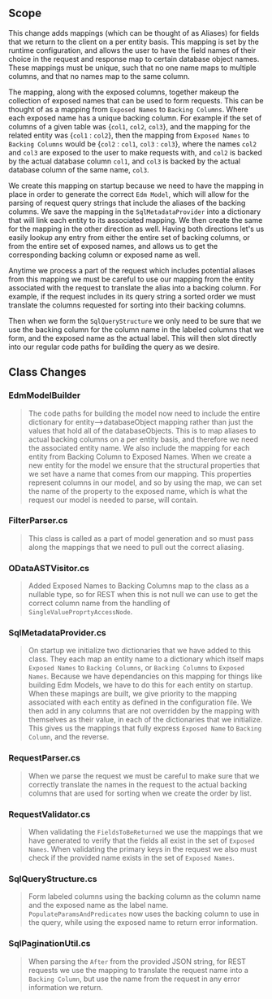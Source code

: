## Scope

This change adds mappings (which can be thought of as Aliases) for fields that we return to the client on a per entity basis. This mapping is set by the runtime configuration, and allows the user to have the field names of their choice in the request and response map to certain database object names. These mappings must be unique, such that no one name maps to multiple columns, and that no names map to the same column.

The mapping, along with the exposed columns, together makeup the collection of exposed names that can be used to form requests. This can be thought of as a mapping from `Exposed Names` to `Backing Columns`. Where each exposed name has a unique backing column. For example if the set of columns of a given table was {`col1`, `col2`, `col3`}, and the mapping for the related entity was {`col1` : `col2`}, then the mapping from `Exposed Names` to `Backing Columns` would be {`col2` : `col1`, `col3` : `col3`}, where the names `col2` and `col3` are exposed to the user to make requests with, and `col2` is backed by the actual database column `col1`, and `col3` is backed by the actual database column of the same name, `col3`.

We create this mapping on startup because we need to have the mapping in place in order to generate the correct `Edm Model`, which will allow for the parsing of request query strings that include the aliases of the backing columns. We save the mapping in the `SqlMetadataProvider` into a dictionary that will link each entity to its associated mapping. We then create the same for the mapping in the other direction as well. Having both directions let's us easily lookup any entry from either the entire set of backing columns, or from the entire set of exposed names, and allows us to get the corresponding backing column or exposed name as well.

Anytime we process a part of the request which includes potential aliases from this mapping we must be careful to use our mapping from the entity associated with the request to translate the alias into a backing column. For example, if the request includes in its query string a sorted order we must translate the columns requested for sorting into their backing columns.

Then when we form the `SqlQueryStructure` we only need to be sure that we use the backing column for the column name in the labeled columns that we form, and the exposed name as the actual label. This will then slot directly into our regular code paths for building the query as we desire.

## Class Changes

### EdmModelBuilder
>The code paths for building the model now need to include the entire dictionary for entity-->databaseObject mapping rather than just the values that hold all of the databaseObjects. This is to map aliases to actual backing columns on a per entity basis, and therefore we need the associated entity name. We also include the mapping for each entity from Backing Column to Exposed Names. When we create a new entity for the model we ensure that the structural properties that we set have a name that comes from our mapping. This properties represent columns in our model, and so by using the map, we can set the name of the property to the exposed name, which is what the request our model is needed to parse, will contain.

### FilterParser.cs
>This class is called as a part of model generation and so must pass along the mappings that we need to pull out the correct aliasing.

### ODataASTVisitor.cs
>Added Exposed Names to Backing Columns map to the class as a nullable type, so for REST when this is not null we can use to get the correct column name from the handling of `SingleValueProprtyAccessNode`.

### SqlMetadataProvider.cs
>On startup we initialize two dictionaries that we have added to this class. They each map an entity name to a dictionary which itself maps `Exposed Names` to `Backing Columns`, or `Backing Columns` to `Exposed Names`. Because we have dependancies on this mapping for things like building Edm Models, we have to do this for each entity on startup. When these mapings are built, we give priority to the mapping associated with each entity as defined in the configuration file. We then add in any columns that are not overridden by the mapping with themselves as their value, in each of the dictionaries that we initialize. This gives us the mappings that fully express `Exposed Name` to `Backing Column`, and the reverse. 

### RequestParser.cs
>When we parse the request we must be careful to make sure that we correctly translate the names in the request to the actual backing columns that are used for sorting when we create the order by list.

### RequestValidator.cs
>When validating the `FieldsToBeReturned` we use the mappings that we have generated to verify that the fields all exist in the set of `Exposed Names`. When validating the primary keys in the request we also must check if the provided name exists in the set of `Exposed Names`.

### SqlQueryStructure.cs
>Form labeled columns using the backing column as the column name and the exposed name as the label name. `PopulateParamsAndPredicates` now uses the backing column to use in the query, while using the exposed name to return error information. 

### SqlPaginationUtil.cs
>When parsing the `After` from the provided JSON string, for REST requests we use the mapping to translate the request name into a `Backing Column`, but use the name from the request in any error information we return.
